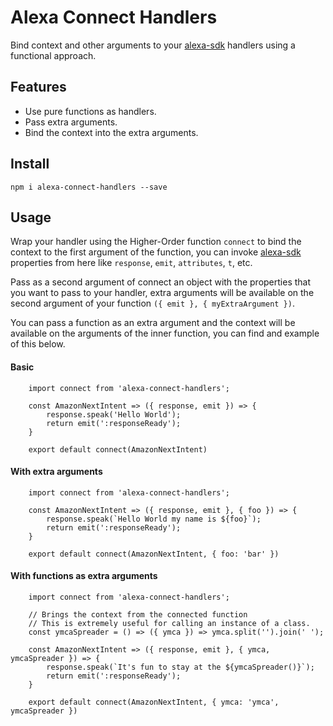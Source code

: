 # Alexa Connect Handlers

Bind context and other arguments to your [alexa-sdk](https://github.com/alexa/alexa-skills-kit-sdk-for-nodejs) handlers using a functional approach.

## Features

* Use pure functions as handlers.
* Pass extra arguments.
* Bind the context into the extra arguments.

## Install
```
npm i alexa-connect-handlers --save
```

## Usage

Wrap your handler using the Higher-Order function `connect` to bind the context to the first argument of the function, you can invoke [alexa-sdk](https://github.com/alexa/alexa-skills-kit-sdk-for-nodejs) properties from here like `response`, `emit`, `attributes`, `t`, etc.

Pass as a second argument of connect an object with the properties that you want to pass to your handler, extra arguments will be available on the second argument of your function `({ emit }, { myExtraArgument })`.

You can pass a function as an extra argument and the context will be available on the arguments of the inner function, you can find and example of this below.

#### Basic
```JS
    import connect from 'alexa-connect-handlers';

    const AmazonNextIntent => ({ response, emit }) => {
        response.speak('Hello World');
        return emit(':responseReady');
    }

    export default connect(AmazonNextIntent)
```

#### With extra arguments
```JS
    import connect from 'alexa-connect-handlers';

    const AmazonNextIntent => ({ response, emit }, { foo }) => {
        response.speak(`Hello World my name is ${foo}`);
        return emit(':responseReady');
    }

    export default connect(AmazonNextIntent, { foo: 'bar' })
```

#### With functions as extra arguments
```JS
    import connect from 'alexa-connect-handlers';

    // Brings the context from the connected function
    // This is extremely useful for calling an instance of a class.
    const ymcaSpreader = () => ({ ymca }) => ymca.split('').join(' ');

    const AmazonNextIntent => ({ response, emit }, { ymca, ymcaSpreader }) => {
        response.speak(`It's fun to stay at the ${ymcaSpreader()}`);
        return emit(':responseReady');
    }

    export default connect(AmazonNextIntent, { ymca: 'ymca', ymcaSpreader })
```
